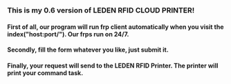 ### This is my 0.6 version of LEDEN RFID CLOUD PRINTER!

#### First of all, our program will run frp client automatically when you visit the index("host:port/"). Our frps run on 24/7.
#### Secondly, fill the form whatever you like, just submit it.
#### Finally, your request will send to the LEDEN RFID Printer. The printer will print your command task.
